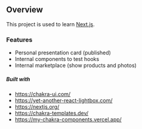 ## Overview
This project is used to learn [Next.js](https://nextjs.org/).

### Features 
- Personal presentation card (published)
- Internal components to test hooks
- Internal marketplace (show products and photos)

##### Built with    
- https://chakra-ui.com/ 
- https://yet-another-react-lightbox.com/
- https://nextjs.org/
- https://chakra-templates.dev/
- https://my-chakra-components.vercel.app/

